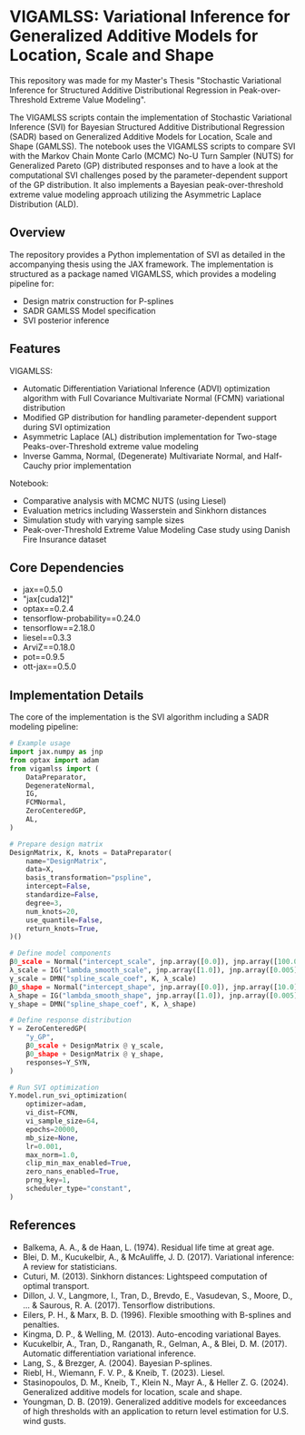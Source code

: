 # VIGAMLSS: Variational Inference for Generalized Additive Models for Location, Scale and Shape

This repository was made for my Master's Thesis "Stochastic Variational Inference for Structured Additive Distributional Regression in Peak-over-Threshold Extreme Value Modeling".

The VIGAMLSS scripts contain the implementation of Stochastic Variational Inference (SVI) for Bayesian Structured Additive Distributional Regression (SADR) based on Generalized Additive Models for Location, Scale and Shape (GAMLSS). The notebook uses the VIGAMLSS scripts to compare SVI with the Markov Chain Monte Carlo (MCMC) No-U Turn Sampler (NUTS) for Generalized Pareto (GP) distributed responses and to have a look at the computational SVI challenges posed by the parameter-dependent support of the GP distribution. It also implements a Bayesian peak-over-threshold extreme value modeling approach utilizing the Asymmetric Laplace Distribution (ALD).

## Overview

The repository provides a Python implementation of SVI as detailed in the accompanying thesis using the JAX framework. The implementation is structured as a package named VIGAMLSS, which provides a modeling pipeline for:

- Design matrix construction for P-splines
- SADR GAMLSS Model specification
- SVI posterior inference

## Features

VIGAMLSS:
- Automatic Differentiation Variational Inference (ADVI) optimization algorithm with Full Covariance Multivariate Normal (FCMN) variational distribution
- Modified GP distribution for handling parameter-dependent support during SVI optimization
- Asymmetric Laplace (AL) distribution implementation for Two-stage Peaks-over-Threshold extreme value modeling
- Inverse Gamma, Normal, (Degenerate) Multivariate Normal, and Half-Cauchy prior implementation

Notebook:
- Comparative analysis with MCMC NUTS (using Liesel)
- Evaluation metrics including Wasserstein and Sinkhorn distances
- Simulation study with varying sample sizes
- Peak-over-Threshold Extreme Value Modeling Case study using Danish Fire Insurance dataset

## Core Dependencies

- jax==0.5.0 
- "jax[cuda12]"
- optax==0.2.4
- tensorflow-probability==0.24.0 
- tensorflow==2.18.0 
- liesel==0.3.3 
- ArviZ==0.18.0
- pot==0.9.5 
- ott-jax==0.5.0

## Implementation Details

The core of the implementation is the SVI algorithm including a SADR modeling pipeline:

```python
# Example usage
import jax.numpy as jnp
from optax import adam
from vigamlss import (
    DataPreparator,
    DegenerateNormal,
    IG,
    FCMNormal,
    ZeroCenteredGP,
    AL,
)

# Prepare design matrix
DesignMatrix, K, knots = DataPreparator(
    name="DesignMatrix",
    data=X,
    basis_transformation="pspline",
    intercept=False,
    standardize=False,
    degree=3,
    num_knots=20,
    use_quantile=False,
    return_knots=True,
)()

# Define model components
β0_scale = Normal("intercept_scale", jnp.array([0.0]), jnp.array([100.0]), size=1)
λ_scale = IG("lambda_smooth_scale", jnp.array([1.0]), jnp.array([0.005]), size=1)
γ_scale = DMN("spline_scale_coef", K, λ_scale)
β0_shape = Normal("intercept_shape", jnp.array([0.0]), jnp.array([10.0]), size=1)
λ_shape = IG("lambda_smooth_shape", jnp.array([1.0]), jnp.array([0.005]), size=1)
γ_shape = DMN("spline_shape_coef", K, λ_shape)

# Define response distribution
Y = ZeroCenteredGP(
    "y_GP",
    β0_scale + DesignMatrix @ γ_scale,
    β0_shape + DesignMatrix @ γ_shape,
    responses=Y_SYN,
)

# Run SVI optimization
Y.model.run_svi_optimization(
    optimizer=adam,
    vi_dist=FCMN,
    vi_sample_size=64,
    epochs=20000,
    mb_size=None,
    lr=0.001,
    max_norm=1.0,
    clip_min_max_enabled=True,
    zero_nans_enabled=True,
    prng_key=1,
    scheduler_type="constant",
)
```

## References

- Balkema, A. A., & de Haan, L. (1974). Residual life time at great age.
- Blei, D. M., Kucukelbir, A., & McAuliffe, J. D. (2017). Variational inference: A review for statisticians.
- Cuturi, M. (2013). Sinkhorn distances: Lightspeed computation of optimal transport.
- Dillon, J. V., Langmore, I., Tran, D., Brevdo, E., Vasudevan, S., Moore, D., ... & Saurous, R. A. (2017). Tensorflow distributions.
- Eilers, P. H., & Marx, B. D. (1996). Flexible smoothing with B-splines and penalties.
- Kingma, D. P., & Welling, M. (2013). Auto-encoding variational Bayes.
- Kucukelbir, A., Tran, D., Ranganath, R., Gelman, A., & Blei, D. M. (2017). Automatic differentiation variational inference.
- Lang, S., & Brezger, A. (2004). Bayesian P-splines.
- Riebl, H., Wiemann, F. V. P., & Kneib, T. (2023). Liesel.
- Stasinopoulos, D. M., Kneib, T., Klein N., Mayr A., & Heller Z. G. (2024). Generalized additive models for location, scale and shape.
- Youngman, D. B. (2019). Generalized additive models for exceedances of high thresholds with an application to return level estimation for U.S. wind gusts.

